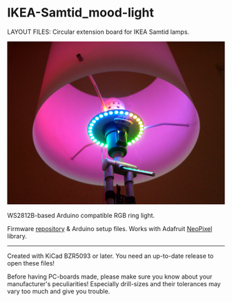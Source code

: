
IKEA-Samtid_mood-light
======================

LAYOUT FILES: Circular extension board for IKEA Samtid lamps.

[![image](/Docs/IMGP10016.JPG)](/Docs/IMGP10016.JPG)

WS2812B-based Arduino compatible RGB ring light. 

Firmware [repository](https://github.com/madworm/IKEA-Samtid_mood-light_FW) & Arduino setup files.
Works with Adafruit [NeoPixel](https://github.com/adafruit/Adafruit_NeoPixel) library.


---

Created with KiCad BZR5093 or later. You need an up-to-date release to open these files!

Before having PC-boards made, please make sure you know about your manufacturer's peculiarities!
Especially drill-sizes and their tolerances may vary too much and give you trouble.

